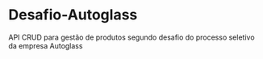 # Desafio-Autoglass
API CRUD para gestão de produtos segundo desafio do processo seletivo da empresa Autoglass
